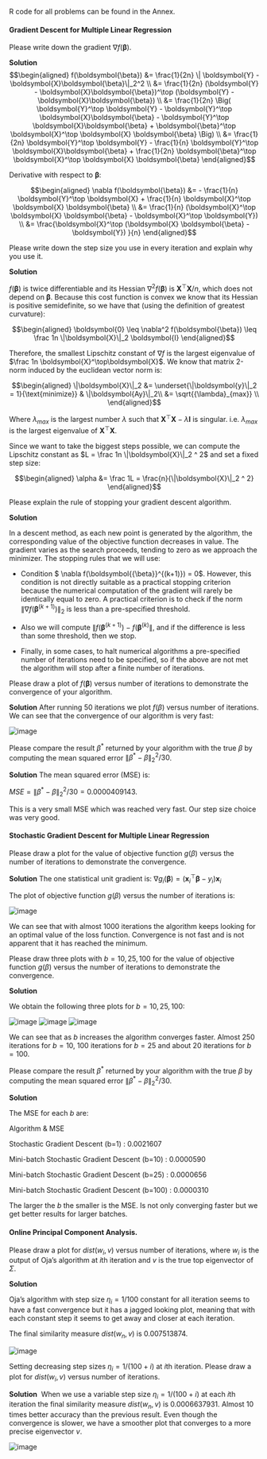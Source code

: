 R code for all problems can be found in the Annex.

#### Gradient Descent for Multiple Linear Regression

Please write down the gradient $\nabla f(\boldsymbol{\beta})$.

**Solution**
$$\begin{aligned}
            f(\boldsymbol{\beta})
            &=  \frac{1}{2n} \| \boldsymbol{Y} - \boldsymbol{X}\boldsymbol{\beta}\|_2^2
            \\
            &=  \frac{1}{2n} (\boldsymbol{Y} - \boldsymbol{X}\boldsymbol{\beta})^\top (\boldsymbol{Y} - \boldsymbol{X}\boldsymbol{\beta})
            \\
            &=  \frac{1}{2n} \Big(
                        \boldsymbol{Y}^\top \boldsymbol{Y} 
                        - \boldsymbol{Y}^\top \boldsymbol{X}\boldsymbol{\beta}
                        - \boldsymbol{Y}^\top \boldsymbol{X}\boldsymbol{\beta} 
                        + \boldsymbol{\beta}^\top \boldsymbol{X}^\top \boldsymbol{X} \boldsymbol{\beta} 
                        \Big)
            \\
            &=           \frac{1}{2n} \boldsymbol{Y}^\top \boldsymbol{Y} 
                        - \frac{1}{n} \boldsymbol{Y}^\top \boldsymbol{X}\boldsymbol{\beta}
                        + \frac{1}{2n} \boldsymbol{\beta}^\top \boldsymbol{X}^\top \boldsymbol{X} \boldsymbol{\beta}        
\end{aligned}$$

            
Derivative with respect to $\boldsymbol{\beta}$:

$$\begin{aligned}
            \nabla f(\boldsymbol{\beta})
            &= - \frac{1}{n} \boldsymbol{Y}^\top \boldsymbol{X} + \frac{1}{n} \boldsymbol{X}^\top \boldsymbol{X} \boldsymbol{\beta}
            \\
            &=  \frac{1}{n} (\boldsymbol{X}^\top \boldsymbol{X} \boldsymbol{\beta} - \boldsymbol{X}^\top \boldsymbol{Y})
            \\
            &=  \frac{\boldsymbol{X}^\top (\boldsymbol{X} \boldsymbol{\beta} - \boldsymbol{Y})  }{n} 
\end{aligned}$$

Please write down the step size you use in every iteration and explain
why you use it.

**Solution**

$f(\boldsymbol{\beta})$ is twice differentiable and its Hessian
$\nabla^2 f(\boldsymbol{\beta})$ is
$\boldsymbol{X}^\top\boldsymbol{X} / n$, which does not depend on
$\boldsymbol{\beta}$. Because this cost function is convex we know that
its Hessian is positive semidefinite, so we have that (using the
definition of greatest curvature):

$$\begin{aligned}
\boldsymbol{0} \leq  \nabla^2 f(\boldsymbol{\beta}) \leq \frac 1n \|\boldsymbol{X}\|_2 \boldsymbol{I}
\end{aligned}$$

Therefore, the smallest Lipschitz constant of $\nabla f$ is the largest
eigenvalue of $\frac 1n \boldsymbol{X}^\top\boldsymbol{X}$. We know that
matrix 2-norm induced by the euclidean vector norm is:

$$\begin{aligned}
\|\boldsymbol{X}\|_2
&= \underset{\|\boldsymbol{y}\|_2 = 1}{\text{minimize}}
& \|\boldsymbol{Ay}\|_2\\
&= \sqrt{{\lambda}_{max}}  \\
\end{aligned}$$

Where ${\lambda}_{max}$ is the largest number $\lambda$ such that
$\boldsymbol{X}^\top\boldsymbol{X} - \lambda\boldsymbol{I}$ is singular.
i.e. ${\lambda}_{max}$ is the largest eigenvalue of
$\boldsymbol{X}^\top\boldsymbol{X}$.

Since we want to take the biggest steps possible, we can compute the
Lipschitz constant as $L = \frac 1n \|\boldsymbol{X}\|_2 ^ 2$ and set a
fixed step size: 

$$\begin{aligned}
\alpha
&= \frac 1L =  \frac{n}{\|\boldsymbol{X}\|_2 ^ 2}
\end{aligned}$$

Please explain the rule of stopping your gradient descent algorithm.

**Solution**

In a descent method, as each new point is generated by the algorithm,
the corresponding value of the objective function decreases in value.
The gradient varies as the search proceeds, tending to zero as we
approach the minimizer.
The stopping rules that we will use:

-   Condition $ \nabla f(\boldsymbol{{\beta}}^{(k+1)}) = 0$. However,
    this condition is not directly suitable as a practical stopping
    criterion because the numerical computation of the gradient will
    rarely be identically equal to zero. A practical criterion is to
    check if the norm $\|\nabla f(\boldsymbol{{\beta}}^{(k+1)})\|_2$ is
    less than a pre-specified threshold.

-   Also we will compute
    $\|f(\boldsymbol{{\beta}}^{(k+1)}) - f(\boldsymbol{{\beta}}^{(k)}\|$,
    and if the difference is less than some threshold, then we stop.

-   Finally, in some cases, to halt numerical algorithms a pre-specified
    number of iterations need to be specified, so if the above are not
    met the algorithm will stop after a finite number of iterations.

Please draw a plot of $f(\boldsymbol{\beta})$ versus number of
iterations to demonstrate the convergence of your algorithm.

**Solution**
After running 50 iterations we plot $f(\beta)$ versus number of
iterations. We can see that the convergence of our algorithm is very
fast:

![image](../R/P1d_Plot)

Please compare the result $\beta^*$ returned by your algorithm with the
true $\beta$ by computing the mean squared error
$\|\beta^* - \beta \|_2^2/30$.

**Solution**
The mean squared error (MSE) is:

$MSE = \|\beta^* - \beta \|_2^2/30 = 0.0000409143$.

This is a very small MSE which was reached very fast. Our step size
choice was very good.

#### Stochastic Gradient Descent for Multiple Linear Regression


Please draw a plot for the value of objective function $g(\beta)$ versus
the number of iterations to demonstrate the convergence.

**Solution**
The one statistical unit gradient is:
$\nabla g_i(\boldsymbol{\beta}) = (\boldsymbol{x}_i^\top \boldsymbol{\beta} - y_i) \boldsymbol{x}_i$
 

The plot of objective function $g(\beta)$ versus the number of
iterations is:

![image](../R/P2_Plot1)

We can see that with almost 1000 iterations the algorithm keeps looking
for an optimal value of the loss function. Convergence is not fast and
is not apparent that it has reached the minimum.

Please draw three plots with $b=10,25,100$ for the value of objective
function $g(\beta)$ versus the number of iterations to demonstrate the
convergence.

**Solution**

We obtain the following three plots for $b=10,25,100$:

![image](../R/P2_Plot10) 
![image](../R/P2_Plot25)
![image](../R/P2_Plot100)

We can see that as $b$ increases the algorithm converges faster. Almost
250 iterations for $b=10$, 100 iterations for $b=25$ and about 20
iterations for $b=100$.

Please compare the result $\beta^*$ returned by your algorithm with the
true $\beta$ by computing the mean squared error
$\|\beta^* - \beta \|_2^2/30$.

**Solution**

The MSE for each $b$ are:

Algorithm & MSE

Stochastic Gradient Descent (b=1) : 0.0021607

Mini-batch Stochastic Gradient Descent (b=10) : 0.0000590

Mini-batch Stochastic Gradient Descent (b=25) : 0.0000656

Mini-batch Stochastic Gradient Descent (b=100) : 0.0000310

The larger the $b$ the smaller is the MSE. Is not only converging faster
but we get better results for larger batches.

#### Online Principal Component Analysis.


Please draw a plot for $dist(w_i,v)$ versus number of iterations, where
$w_i$ is the output of Oja’s algorithm at $i$th iteration and $v$ is the
true top eigenvector of $\Sigma$.

**Solution**

Oja’s algorithm with step size $\eta_i = 1/100$ constant for all
iteration seems to have a fast convergence but it has a jagged looking
plot, meaning that with each constant step it seems to get away and
closer at each iteration.

The final similarity measure $dist(w_n,v)$ is 0.007513874.

![image](../R/P3_Plota)

Setting decreasing step sizes $\eta_i = 1/(100+i)$ at $i$th iteration.
Please draw a plot for $dist(w_i,v)$ versus number of iterations.

**Solution** 
When we use a variable step size $\eta_i = 1/(100+i)$ at each $i$th
iteration the final similarity measure $dist(w_n,v)$ is 0.0006637931.
Almost 10 times better accuracy than the previous result. Even though
the convergence is slower, we have a smoother plot that converges to a
more precise eigenvector $v$.

![image](../R/P3_Plotb)
